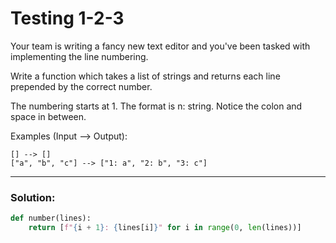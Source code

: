 # Testing 1-2-3

Your team is writing a fancy new text editor and you've been tasked with implementing the line numbering.

Write a function which takes a list of strings and returns each line prepended by the correct number.

The numbering starts at 1. The format is n: string. Notice the colon and space in between.

Examples (Input --> Output):

```
[] --> []
["a", "b", "c"] --> ["1: a", "2: b", "3: c"]
```

---

### Solution:

```python
def number(lines):
    return [f"{i + 1}: {lines[i]}" for i in range(0, len(lines))]
```
